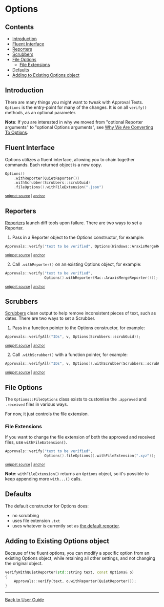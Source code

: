 <!--
GENERATED FILE - DO NOT EDIT
This file was generated by [MarkdownSnippets](https://github.com/SimonCropp/MarkdownSnippets).
Source File: /doc/mdsource/Options.source.md
To change this file edit the source file and then execute ./run_markdown_templates.sh.
-->

<a id="top"></a>

<!-- Type: How to customise with options -->

# Options

<!-- toc -->
## Contents

  * [Introduction](#introduction)
  * [Fluent Interface](#fluent-interface)
  * [Reporters](#reporters)
  * [Scrubbers](#scrubbers)
  * [File Options](#file-options)
    * [File Extensions](#file-extensions)
  * [Defaults](#defaults)
  * [Adding to Existing Options object](#adding-to-existing-options-object)<!-- endtoc -->

## Introduction

There are many things you might want to tweak with Approval Tests. `Options` is the entry-point for many of the changes.
It is on all `verify()` methods, as an optional parameter.

**Note:** If you are interested in why we moved from "optional Reporter arguments" to "optional Options arguments", see [Why We Are Converting To Options](/doc/explanations/WhyWeAreConvertingToOptions.md#top).

## Fluent Interface

Options utilizes a fluent interface, allowing you to chain together commands. Each returned object is a new copy.

<!-- snippet: specify_all_the_options -->
<a id='snippet-specify_all_the_options'/></a>
```cpp
Options()
    .withReporter(QuietReporter())
    .withScrubber(Scrubbers::scrubGuid)
    .fileOptions().withFileExtension(".json")
```
<sup><a href='/tests/DocTest_Tests/DocTestApprovalTestTests.cpp#L47-L52' title='File snippet `specify_all_the_options` was extracted from'>snippet source</a> | <a href='#snippet-specify_all_the_options' title='Navigate to start of snippet `specify_all_the_options`'>anchor</a></sup>
<!-- endsnippet -->

## Reporters

[Reporters](/doc/Reporters.md#top) launch diff tools upon failure. There are two ways to set a Reporter.

1. Pass in a Reporter object to the Options constructor, for example:

<!-- snippet: basic_approval_with_reporter -->
<a id='snippet-basic_approval_with_reporter'/></a>
```cpp
Approvals::verify("text to be verified", Options(Windows::AraxisMergeReporter()));
```
<sup><a href='/examples/googletest_existing_main/GoogleTestApprovalsTests.cpp#L13-L15' title='File snippet `basic_approval_with_reporter` was extracted from'>snippet source</a> | <a href='#snippet-basic_approval_with_reporter' title='Navigate to start of snippet `basic_approval_with_reporter`'>anchor</a></sup>
<!-- endsnippet -->

2. Call `.withReporter()` on an existing Options object, for example:

<!-- snippet: basic_approval_with_reporter_2 -->
<a id='snippet-basic_approval_with_reporter_2'/></a>
```cpp
Approvals::verify("text to be verified",
                  Options().withReporter(Mac::AraxisMergeReporter()));
```
<sup><a href='/examples/googletest_existing_main/GoogleTestApprovalsTests.cpp#L20-L23' title='File snippet `basic_approval_with_reporter_2` was extracted from'>snippet source</a> | <a href='#snippet-basic_approval_with_reporter_2' title='Navigate to start of snippet `basic_approval_with_reporter_2`'>anchor</a></sup>
<!-- endsnippet -->

## Scrubbers

[Scrubbers](/doc/explanations/Scrubbers.md#top) clean output to help remove inconsistent pieces of text, such as dates.
There are two ways to set a Scrubber.

1. Pass in a function pointer to the Options constructor, for example:

<!-- snippet: basic_approval_with_scrubber -->
<a id='snippet-basic_approval_with_scrubber'/></a>
```cpp
Approvals::verifyAll("IDs", v, Options(Scrubbers::scrubGuid));
```
<sup><a href='/tests/DocTest_Tests/scrubbers/GuidScrubberTests.cpp#L60-L62' title='File snippet `basic_approval_with_scrubber` was extracted from'>snippet source</a> | <a href='#snippet-basic_approval_with_scrubber' title='Navigate to start of snippet `basic_approval_with_scrubber`'>anchor</a></sup>
<!-- endsnippet -->

2. Call `.withScrubber()` with a function pointer, for example:

<!-- snippet: basic_approval_with_scrubber_2 -->
<a id='snippet-basic_approval_with_scrubber_2'/></a>
```cpp
Approvals::verifyAll("IDs", v, Options().withScrubber(Scrubbers::scrubGuid));
```
<sup><a href='/tests/DocTest_Tests/scrubbers/GuidScrubberTests.cpp#L70-L72' title='File snippet `basic_approval_with_scrubber_2` was extracted from'>snippet source</a> | <a href='#snippet-basic_approval_with_scrubber_2' title='Navigate to start of snippet `basic_approval_with_scrubber_2`'>anchor</a></sup>
<!-- endsnippet -->

## File Options

The `Options::FileOptions` class exists to customise the `.approved` and `.received` files in various ways.

For now, it just controls the file extension. 

### File Extensions

If you want to change the file extension of both the approved and received files, use `withFileExtension()`.

<!-- snippet: basic_approval_with_file_extension -->
<a id='snippet-basic_approval_with_file_extension'/></a>
```cpp
Approvals::verify("text to be verified",
                  Options().fileOptions().withFileExtension(".xyz"));
```
<sup><a href='/tests/DocTest_Tests/core/OptionsTests.cpp#L71-L74' title='File snippet `basic_approval_with_file_extension` was extracted from'>snippet source</a> | <a href='#snippet-basic_approval_with_file_extension' title='Navigate to start of snippet `basic_approval_with_file_extension`'>anchor</a></sup>
<!-- endsnippet -->

**Note:** `withFileExtension()` returns an `Options` object, so it's possible to keep appending more `with...()` calls.  

## Defaults

The default constructor for Options does:

* no scrubbing
* uses file extension `.txt`
* uses whatever is currently set as [the default reporter](#registering-a-default-reporter).

## Adding to Existing Options object

Because of the fluent options, you can modify a specific option from an existing Options object,
while retaining all other settings, and not changing the original object.

```cpp
verifyWithQuietReporter(std::string text, const Options& o)
{
    Approvals::verify(text, o.withReporter(QuietReporter());
}
```


---

[Back to User Guide](/doc/README.md#top)
